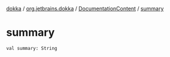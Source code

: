 [dokka](../../index.md) / [org.jetbrains.dokka](../index.md) / [DocumentationContent](index.md) / [summary](summary.md)

# summary

```
val summary: String
```
